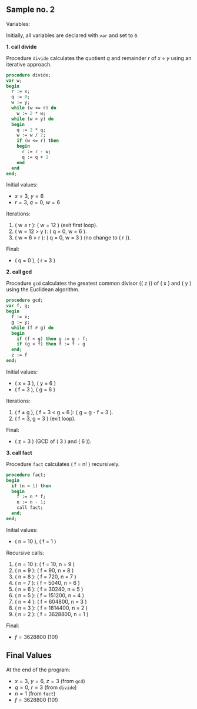 
## Sample no. 2

Variables:

Initially, all variables are declared with `var` and set to `0`.


__1. call divide__

Procedure `divide` calculates the quotient $`q `$ and remainder $`r`$
of $`x \div y`$ using an iterative approach.

```pascal
procedure divide;
var w;
begin
  r := x;
  q := 0;
  w := y;
  while (w <= r) do
    w := 2 * w;
  while (w > y) do
  begin
    q := 2 * q;
    w := w / 2;
    if (w <= r) then
    begin
      r := r - w;
      q := q + 1
    end
  end
end;
```

Initial values:
- $` x = 3 `$, $` y = 6 `$
- $` r = 3 `$, $` q = 0 `$, $` w = 6 `$

Iterations:
1. \( w $\leq$ r \): \( w = 12 \) (exit first loop).
2. \( w = 12 > y \): \( q = 0, w = 6 \).
3. \( w = 6 > r \): \( q = 0, w = 3 \) (no change to \( r \)).

Final:
- \( q = 0 \), \( r = 3 \)


__2. call gcd__

Procedure `gcd` calculates the greatest common divisor (\( z \)) of
\( x \) and \( y \) using the Euclidean algorithm.

```pascal
procedure gcd;
var f, g;
begin
  f := x;
  g := y;
  while (f # g) do
  begin
    if (f < g) then g := g - f;
    if (g < f) then f := f - g
  end;
  z := f
end;
```

Initial values:
- \( x = 3 \), \( y = 6 \)
- \( f = 3 \), \( g = 6 \)

Iterations:
1. \( f $\neq$ g \), \( f = 3 < g = 6 \): \( g = g - f = 3 \).
2. \( f = 3, g = 3 \) (exit loop).

Final:
- \( z = 3 \) (GCD of \( 3 \) and \( 6 \)).



__3. call fact__

Procedure `fact` calculates \( f = n! \) recursively.

```pascal
procedure fact;
begin
  if (n > 1) then
  begin
    f := n * f;
    n := n - 1;
    call fact;
  end;
end;
```

Initial values:
- \( n = 10 \), \( f = 1 \)

Recursive calls:
1. \( n = 10 \): \( f = 10, n = 9 \)
2. \( n = 9 \): \( f = 90, n = 8 \)
3. \( n = 8 \): \( f = 720, n = 7 \)
4. \( n = 7 \): \( f = 5040, n = 6 \)
5. \( n = 6 \): \( f = 30240, n = 5 \)
6. \( n = 5 \): \( f = 151200, n = 4 \)
7. \( n = 4 \): \( f = 604800, n = 3 \)
8. \( n = 3 \): \( f = 1814400, n = 2 \)
9. \( n = 2 \): \( f = 3628800, n = 1 \)

Final:
- $` f = 3628800 `$ ($` 10! `$)



## Final Values

At the end of the program:
- $` x = 3 `$, $` y = 6 `$, $` z = 3 `$ (from `gcd`)
- $` q = 0 `$, $` r = 3 `$ (from `divide`)
- $` n = 1 `$ (from `fact`)
- $` f = 3628800 `$ ($` 10! `$)
